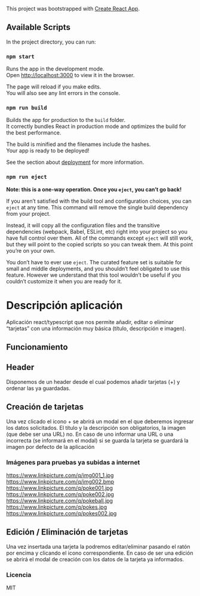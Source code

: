 This project was bootstrapped with [Create React App](https://github.com/facebook/create-react-app).

## Available Scripts

In the project directory, you can run:

### `npm start`

Runs the app in the development mode.\
Open [http://localhost:3000](http://localhost:3000) to view it in the browser.

The page will reload if you make edits.\
You will also see any lint errors in the console.

### `npm run build`

Builds the app for production to the `build` folder.\
It correctly bundles React in production mode and optimizes the build for the best performance.

The build is minified and the filenames include the hashes.\
Your app is ready to be deployed!

See the section about [deployment](https://facebook.github.io/create-react-app/docs/deployment) for more information.

### `npm run eject`

**Note: this is a one-way operation. Once you `eject`, you can’t go back!**

If you aren’t satisfied with the build tool and configuration choices, you can `eject` at any time. This command will remove the single build dependency from your project.

Instead, it will copy all the configuration files and the transitive dependencies (webpack, Babel, ESLint, etc) right into your project so you have full control over them. All of the commands except `eject` will still work, but they will point to the copied scripts so you can tweak them. At this point you’re on your own.

You don’t have to ever use `eject`. The curated feature set is suitable for small and middle deployments, and you shouldn’t feel obligated to use this feature. However we understand that this tool wouldn’t be useful if you couldn’t customize it when you are ready for it.


# Descripción aplicación

Aplicación react/typescript que nos permite añadir, editar o eliminar “tarjetas” con una información muy básica (título,  descripción e imagen).

## Funcionamiento

## Header

Disponemos de un header desde el cual podemos añadir tarjetas (+) y ordenar las ya guardadas.

## Creación de tarjetas

Una vez clicado el icono + se abrirá un modal en el que deberemos ingresar los datos solicitados. El título y la descripción son obligatorios, la imagen (que debe ser una URL) no. En caso de uno informar una URL o una incorrecta (se informará en el modal) si se guarda la tarjeta se guardará la imagen por defecto de la aplicación

### Imágenes para pruebas ya subidas a internet

https://www.linkpicture.com/q/img001_1.jpg
https://www.linkpicture.com/q/img002.bmp
https://www.linkpicture.com/q/poke001.jpg
https://www.linkpicture.com/q/poke002.jpg
https://www.linkpicture.com/q/pokeball.jpg
https://www.linkpicture.com/q/pokes.jpg
https://www.linkpicture.com/q/pokes002.jpg

## Edición / Eliminación de tarjetas

Una vez insertada una tarjeta la podremos editar/eliminar pasando el ratón por encima y clicando el icono correspondiente.
En caso de ser una edición se abrirá el modal de creación con los datos de la tarjeta ya informados.

### Licencia

MIT
